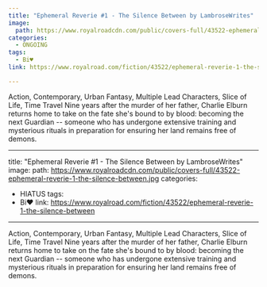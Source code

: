 ```yaml
---
title: "Ephemeral Reverie #1 - The Silence Between by LambroseWrites"
image:
  path: https://www.royalroadcdn.com/public/covers-full/43522-ephemeral-reverie-1-the-silence-between.jpg
categories:
  - ONGOING
tags:
  - Bi♥
link: https://www.royalroad.com/fiction/43522/ephemeral-reverie-1-the-silence-between

---
```

Action, Contemporary, Urban Fantasy, Multiple Lead Characters, Slice of Life, Time Travel
Nine years after the murder of her father, Charlie Elburn returns home to take on the fate she's bound to by blood: becoming the next Guardian -- someone who has undergone extensive training and mysterious rituals in preparation for ensuring her land remains free of demons.

---
title: "Ephemeral Reverie #1 - The Silence Between by LambroseWrites"
image:
  path: https://www.royalroadcdn.com/public/covers-full/43522-ephemeral-reverie-1-the-silence-between.jpg
categories:
  - HIATUS
tags:
  - Bi♥
link: https://www.royalroad.com/fiction/43522/ephemeral-reverie-1-the-silence-between

---
Action, Contemporary, Urban Fantasy, Multiple Lead Characters, Slice of Life, Time Travel
Nine years after the murder of her father, Charlie Elburn returns home to take on the fate she's bound to by blood: becoming the next Guardian -- someone who has undergone extensive training and mysterious rituals in preparation for ensuring her land remains free of demons.

